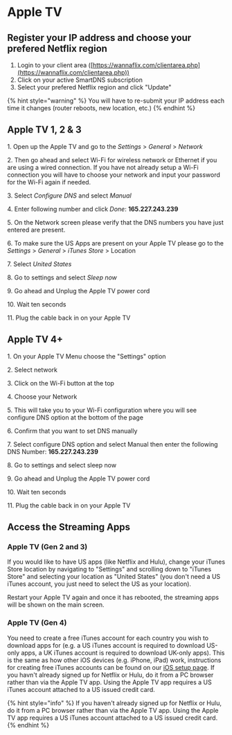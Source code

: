 # Apple TV

## Register your IP address and choose your prefered Netflix region

1. Login to your client area ([https://wannaflix.com/clientarea.php](https://wannaflix.com/clientarea.php))
2. Click on your active SmartDNS subscription
3. Select your prefered Netflix region and click "Update"

{% hint style="warning" %}
You will have to re-submit your IP address each time it changes (router reboots, new location, etc.)
{% endhint %}

## Apple TV 1, 2 & 3

1\. Open up the Apple TV and go to the _Settings_ > _General_ > _Network_

2\. Then go ahead and select Wi-Fi for wireless network or Ethernet if you are using a wired connection. If you have not already setup a Wi-Fi connection you will have to choose your network and input your password for the Wi-Fi again if needed.

3\. Select _Configure DNS_ and select _Manual_

4\. Enter following number and click _Done_: **165.227.243.239**

5\. On the Network screen please verify that the DNS numbers you have just entered are present.

6\. To make sure the US Apps are present on your Apple TV please go to the _Settings_ > _General_ > _iTunes Store_ > Location

7\. Select _United States_

8\. Go to settings and select _Sleep now_

9\. Go ahead and Unplug the Apple TV power cord

10\. Wait ten seconds

11\. Plug the cable back in on your Apple TV

## Apple TV 4+

1\. On your Apple TV Menu choose the "Settings" option

2\. Select network

3\. Click on the Wi-Fi button at the top

4\. Choose your Network

5\. This will take you to your Wi-Fi configuration where you will see configure DNS option at the bottom of the page

6\. Confirm that you want to set DNS manually

7\. Select configure DNS option and select Manual then enter the following DNS Number: **165.227.243.239**

8\. Go to settings and select sleep now

9\. Go ahead and Unplug the Apple TV power cord

10\. Wait ten seconds

11\. Plug the cable back in on your Apple TV

## Access the Streaming Apps

### **Apple TV (Gen 2 and 3)**

If you would like to have US apps (like Netflix and Hulu), change your iTunes Store location by navigating to "Settings" and scrolling down to "iTunes Store" and selecting your location as "United States" (you don't need a US iTunes account, you just need to select the US as your location).

Restart your Apple TV again and once it has rebooted, the streaming apps will be shown on the main screen.

### **Apple TV (Gen 4)**

You need to create a free iTunes account for each country you wish to download apps for (e.g. a US iTunes account is required to download US-only apps, a UK iTunes account is required to download UK-only apps). This is the same as how other iOS devices (e.g. iPhone, iPad) work, instructions for creating free iTunes accounts can be found on our [iOS setup page](https://www.getflix.com.au/setup/ios#download\_apps). If you havn't already signed up for Netflix or Hulu, do it from a PC browser rather than via the Apple TV app. Using the Apple TV app requires a US iTunes account attached to a US issued credit card.

{% hint style="info" %}
If you haven't already signed up for Netflix or Hulu, do it from a PC browser rather than via the Apple TV app. Using the Apple TV app requires a US iTunes account attached to a US issued credit card.
{% endhint %}
